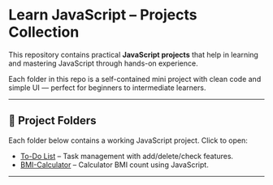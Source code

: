 # Learn JavaScript – Projects Collection

This repository contains practical **JavaScript projects** that help in learning and mastering JavaScript through hands-on experience.

Each folder in this repo is a self-contained mini project with clean code and simple UI — perfect for beginners to intermediate learners.

---
## 📁 Project Folders

Each folder below contains a working JavaScript project. Click to open:

- [To-Do List](./to-do-list) – Task management with add/delete/check features.
- [BMI-Calculator](./bmi-calculator) – Calculator BMI count using JavaScript.
<!--
- [Calculator](./calculator) – Basic calculator using JavaScript.
- [Form Validator](./form-validator) – Form validation with error messages.
-->
---
